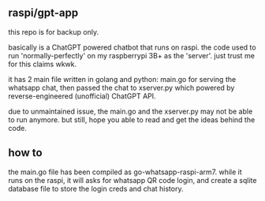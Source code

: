 ## raspi/gpt-app
this repo is for backup only.

basically is a ChatGPT powered chatbot that runs on raspi. the code used to run 'normally-perfectly' on my raspberrypi 3B+ as the 'server'. just trust me for this claims wkwk.

it has 2 main file written in golang and python: main.go for serving the whatsapp chat, then passed the chat to xserver.py which powered by reverse-engineered (unofficial) ChatGPT API.

due to unmaintained issue, the main.go and the xserver.py may not be able to run anymore. but still, hope you able to read and get the ideas behind the code.

## how to
the main.go file has been compiled as go-whatsapp-raspi-arm7. while it runs on the raspi, it will asks for whatsapp QR code login, and create a sqlite database file to store the login creds and chat history.


